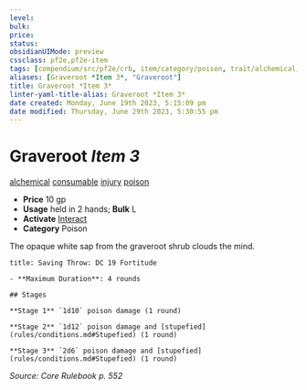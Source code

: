 ```yaml
---
level:
bulk:
price:
status:
obsidianUIMode: preview
cssclass: pf2e,pf2e-item
tags: [compendium/src/pf2e/crb, item/category/poison, trait/alchemical, trait/consumable, trait/injury, trait/poison]
aliases: [Graveroot *Item 3*, "Graveroot"]
title: Graveroot *Item 3*
linter-yaml-title-alias: Graveroot *Item 3*
date created: Monday, June 19th 2023, 5:15:09 pm
date modified: Thursday, June 29th 2023, 5:30:55 pm
---
```


# Graveroot *Item 3*

[alchemical](rules/traits/alchemical.md) [consumable](rules/traits/consumable.md) [injury](rules/traits/injury.md) [poison](rules/traits/poison.md)  

- **Price** 10 gp
- **Usage** held in 2 hands; **Bulk** L
- **Activate** [Interact](rules/actions/interact.md)
- **Category** Poison

The opaque white sap from the graveroot shrub clouds the mind.

```ad-inline-affliction
title: Saving Throw: DC 19 Fortitude

- **Maximum Duration**: 4 rounds

## Stages

**Stage 1** `1d10` poison damage (1 round)

**Stage 2** `1d12` poison damage and [stupefied](rules/conditions.md#Stupefied) (1 round)

**Stage 3** `2d6` poison damage and [stupefied](rules/conditions.md#Stupefied) (1 round)
```

*Source: Core Rulebook p. 552*

